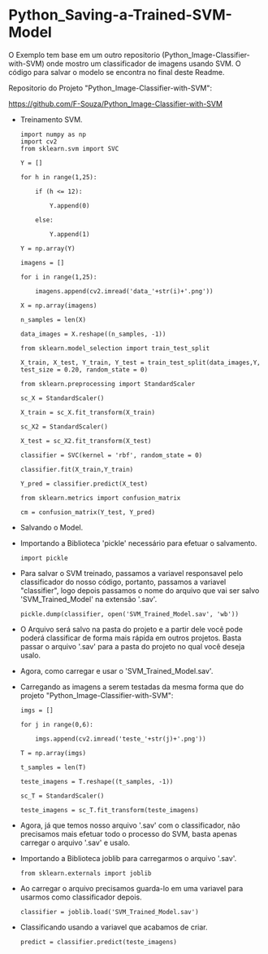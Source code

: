 # Python_Saving-a-Trained-SVM-Model

O Exemplo tem base em um outro repositorio (Python_Image-Classifier-with-SVM) onde mostro um classificador de imagens usando SVM.
O código para salvar o modelo se encontra no final deste Readme.

Repositorio do Projeto "Python_Image-Classifier-with-SVM":

https://github.com/F-Souza/Python_Image-Classifier-with-SVM


- Treinamento SVM.

      import numpy as np
      import cv2
      from sklearn.svm import SVC

      Y = []

      for h in range(1,25):
      
          if (h <= 12):    
          
              Y.append(0)
              
          else:
          
              Y.append(1)

      Y = np.array(Y)

      imagens = []
      
      for i in range(1,25):
      
          imagens.append(cv2.imread('data_'+str(i)+'.png'))
          
      X = np.array(imagens)
      
      n_samples = len(X)
      
      data_images = X.reshape((n_samples, -1))

      from sklearn.model_selection import train_test_split
      
      X_train, X_test, Y_train, Y_test = train_test_split(data_images,Y, test_size = 0.20, random_state = 0)

      from sklearn.preprocessing import StandardScaler
      
      sc_X = StandardScaler()
      
      X_train = sc_X.fit_transform(X_train)
      
      sc_X2 = StandardScaler()
      
      X_test = sc_X2.fit_transform(X_test)

      classifier = SVC(kernel = 'rbf', random_state = 0)
      
      classifier.fit(X_train,Y_train)
      
      Y_pred = classifier.predict(X_test)

      from sklearn.metrics import confusion_matrix
      
      cm = confusion_matrix(Y_test, Y_pred)

- Salvando o Model.

- Importando a Biblioteca 'pickle' necessário para efetuar o salvamento.

      import pickle
      
- Para salvar o SVM treinado, passamos a variavel responsavel pelo classificador do nosso código, portanto, passamos a variavel
"classifier", logo depois passamos o nome do arquivo que vai ser salvo 'SVM_Trained_Model' na extensão '.sav'.
      
      pickle.dump(classifier, open('SVM_Trained_Model.sav', 'wb'))

- O Arquivo será salvo na pasta do projeto e a partir dele você pode poderá classificar de forma mais rápida em outros projetos.
Basta passar o arquivo '.sav' para a pasta do projeto no qual você deseja usalo.

- Agora, como carregar e usar o 'SVM_Trained_Model.sav'.
- Carregando as imagens a serem testadas da mesma forma que do projeto "Python_Image-Classifier-with-SVM":

      imgs = []
      
      for j in range(0,6):
      
          imgs.append(cv2.imread('teste_'+str(j)+'.png'))
          
      T = np.array(imgs)
      
      t_samples = len(T)
      
      teste_imagens = T.reshape((t_samples, -1))

      sc_T = StandardScaler()
      
      teste_imagens = sc_T.fit_transform(teste_imagens)

- Agora, já que temos nosso arquivo '.sav' com o classificador, não precisamos mais efetuar todo o processo do SVM, basta apenas
carregar o arquivo '.sav' e usalo.

- Importando a Biblioteca joblib para carregarmos o arquivo '.sav'.

      from sklearn.externals import joblib
      
- Ao carregar o arquivo precisamos guarda-lo em uma variavel para usarmos como classificador depois.
      
      classifier = joblib.load('SVM_Trained_Model.sav')

- Classificando usando a variavel que acabamos de criar.

      predict = classifier.predict(teste_imagens)
